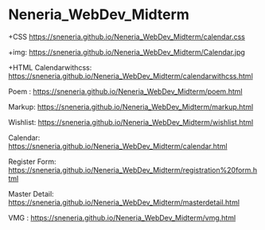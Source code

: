 # Neneria_WebDev_Midterm
+CSS
https://sneneria.github.io/Neneria_WebDev_Midterm/calendar.css

+img: 
https://sneneria.github.io/Neneria_WebDev_Midterm/Calendar.jpg

+HTML
Calendarwithcss: https://sneneria.github.io/Neneria_WebDev_Midterm/calendarwithcss.html

Poem : https://sneneria.github.io/Neneria_WebDev_Midterm/poem.html

Markup: https://sneneria.github.io/Neneria_WebDev_Midterm/markup.html

Wishlist: https://sneneria.github.io/Neneria_WebDev_Midterm/wishlist.html

Calendar: https://sneneria.github.io/Neneria_WebDev_Midterm/calendar.html

Register Form: https://sneneria.github.io/Neneria_WebDev_Midterm/registration%20form.html

Master Detail: https://sneneria.github.io/Neneria_WebDev_Midterm/masterdetail.html

VMG : https://sneneria.github.io/Neneria_WebDev_Midterm/vmg.html




